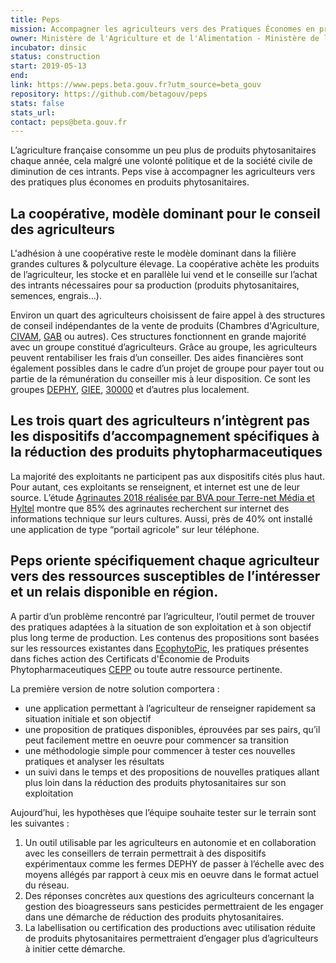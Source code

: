 ```yaml
---
title: Peps
mission: Accompagner les agriculteurs vers des Pratiques Économes en produits PhytoSanitaires (PEPS)
owner: Ministère de l'Agriculture et de l'Alimentation - Ministère de la Transition Écologique et Solidaire
incubator: dinsic 
status: construction
start: 2019-05-13 
end: 
link: https://www.peps.beta.gouv.fr?utm_source=beta_gouv
repository: https://github.com/betagouv/peps
stats: false 
stats_url: 
contact: peps@beta.gouv.fr
---
```


L’agriculture française consomme un peu plus de produits phytosanitaires chaque année, cela malgré une volonté politique et de la société civile de diminution de ces intrants. Peps vise à accompagner les agriculteurs vers des pratiques plus économes en produits phytosanitaires.

## La coopérative, modèle dominant pour le conseil des agriculteurs

L'adhésion à une coopérative reste le modèle dominant dans la filière grandes cultures & polyculture élevage. La coopérative achète les produits de l’agriculteur, les stocke et en parallèle lui vend et le conseille sur l’achat des intrants nécessaires pour sa production (produits phytosanitaires, semences, engrais…).

Environ un quart des agriculteurs choisissent de faire appel à des structures de conseil indépendantes de la vente de produits (Chambres d'Agriculture, [CIVAM](http://www.civam.org/), [GAB](http://www.fnab.org/un-reseau-des-valeurs-des-hommes/qui-sommes-nous/150-fonctionnement-reseau) ou autres). Ces structures fonctionnent en grande majorité avec un groupe constitué d’agriculteurs. Grâce au groupe, les agriculteurs peuvent rentabiliser les frais d’un conseiller. Des aides financières sont également possibles dans le cadre d’un projet de groupe pour payer tout ou partie de la rémunération du conseiller mis à leur disposition. Ce sont les groupes [DEPHY](https://agriculture.gouv.fr/fermes-dephy), [GIEE](https://agriculture.gouv.fr/les-groupements-dinteret-economique-et-environnemental-giee), [30000](https://agriculture.gouv.fr/ecophyto-objectif-30-000-exploitations-agricoles) et d’autres plus localement.

## Les trois quart des agriculteurs n’intègrent pas les dispositifs d’accompagnement spécifiques à la réduction des produits phytopharmaceutiques

La majorité des exploitants ne participent pas aux dispositifs cités plus haut. Pour autant, ces exploitants se renseignent, et internet est une de leur source. L’étude [Agrinautes 2018 réalisée par BVA pour Terre-net Média et Hyltel](http://fichiers.hyltel.fr/PDF/AGRINAUTES_2018.pdf) montre que 85% des agrinautes recherchent sur internet des informations technique sur leurs cultures. Aussi, près de 40% ont installé une application de type “portail agricole” sur leur téléphone.

## Peps oriente spécifiquement chaque agriculteur vers des ressources susceptibles de l’intéresser et un relais disponible en région. 

A partir d’un problème rencontré par l’agriculteur, l’outil permet de trouver des pratiques adaptées à la situation de son exploitation et à son objectif plus long terme de production. 
Les contenus des propositions sont basées sur les ressources existantes dans [EcophytoPic](http://www.ecophytopic.fr/), les pratiques présentes dans fiches action des Certificats d'Économie de Produits Phytopharmaceutiques [CEPP](https://alim.agriculture.gouv.fr/cepp/#/content/ap-fichesaction) ou toute autre ressource pertinente. 

La première version de notre solution comportera :
- une application permettant à l’agriculteur de renseigner rapidement sa situation initiale et son objectif
- une proposition de pratiques disponibles, éprouvées par ses pairs, qu’il peut facilement mettre en oeuvre pour commencer sa transition
- une méthodologie simple pour commencer à tester ces nouvelles pratiques et analyser les résultats
- un suivi dans le temps et des propositions de nouvelles pratiques allant plus loin dans la réduction des produits phytosanitaires sur son exploitation

Aujourd’hui, les hypothèses  que l’équipe souhaite tester sur le terrain sont les suivantes :
1. Un outil utilisable par les agriculteurs en autonomie et en collaboration avec les conseillers de terrain permettrait à des dispositifs expérimentaux comme les fermes DEPHY de passer à l’échelle avec des moyens allégés par rapport à ceux mis en oeuvre dans le format actuel du réseau.
2. Des réponses concrètes aux questions des agriculteurs concernant la gestion des bioagresseurs sans pesticides permettraient de les engager dans une démarche de réduction des produits phytosanitaires.
3. La labellisation ou certification des productions avec utilisation réduite de produits phytosanitaires permettraient d’engager plus d’agriculteurs à initier cette démarche.

